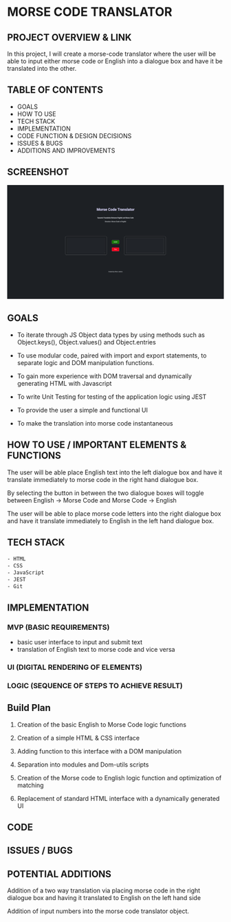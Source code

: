 

# MORSE CODE TRANSLATOR

## PROJECT OVERVIEW & LINK

In this project, I will create a morse-code translator where the user will be able to input either morse code or English into a dialogue box and have it be translated into the other.


## TABLE OF CONTENTS
- GOALS
- HOW TO USE
- TECH STACK
- IMPLEMENTATION
- CODE FUNCTION & DESIGN DECISIONS
- ISSUES & BUGS
- ADDITIONS AND IMPROVEMENTS


## SCREENSHOT

![Screenshot](images/screenshot.png)


## GOALS

- To iterate through JS Object data types by using methods such as Object.keys(), Object.values() and Object.entries

- To use modular code, paired with import and export statements, to separate logic and DOM manipulation functions. 

- To gain more experience with DOM traversal and dynamically generating HTML with Javascript 

- To write Unit Testing for testing of the application logic using JEST

- To provide the user a simple and functional UI 

- To make the translation into morse code instantaneous 



## HOW TO USE / IMPORTANT ELEMENTS & FUNCTIONS

The user will be able place English text into the left dialogue box and have it translate immediately to morse code in the right hand dialogue box.

By selecting the button in between the two dialogue boxes will toggle between English -> Morse Code and Morse Code -> English

The user will be able to place morse code letters into the right dialogue box and have it translate immediately to English in the left hand dialogue box.



## TECH STACK
    - HTML
    - CSS
    - JavaScript
    - JEST
    - Git 


## IMPLEMENTATION

### MVP (BASIC REQUIREMENTS)
- basic user interface to input and submit text
- translation of English text to morse code and vice versa
    
### UI (DIGITAL RENDERING OF ELEMENTS)

### LOGIC (SEQUENCE OF STEPS TO ACHIEVE RESULT)



## Build Plan

1) Creation of the basic English to Morse Code logic functions

2) Creation of a simple HTML & CSS interface

3) Adding function to this interface with a DOM manipulation

4) Separation into modules and Dom-utils scripts

5) Creation of the Morse code to English logic function and optimization of matching

6) Replacement of standard HTML interface with a dynamically generated UI

## CODE

## ISSUES / BUGS

## POTENTIAL ADDITIONS

Addition of a two way translation via placing morse code in the right dialogue box and having it translated to English on the left hand side

Addition of input numbers into the morse code translator object.

